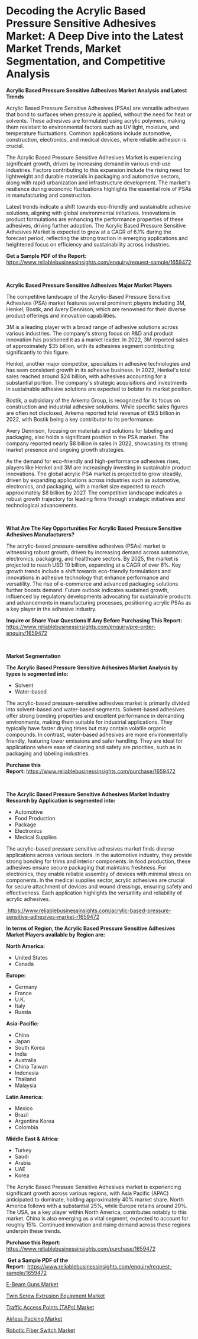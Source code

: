 <p><h1>Decoding the Acrylic Based Pressure Sensitive Adhesives Market: A Deep Dive into the Latest Market Trends, Market Segmentation, and Competitive Analysis</h1></p><p><strong>Acrylic Based Pressure Sensitive Adhesives Market Analysis and Latest Trends</strong></p>
<p><p>Acrylic Based Pressure Sensitive Adhesives (PSAs) are versatile adhesives that bond to surfaces when pressure is applied, without the need for heat or solvents. These adhesives are formulated using acrylic polymers, making them resistant to environmental factors such as UV light, moisture, and temperature fluctuations. Common applications include automotive, construction, electronics, and medical devices, where reliable adhesion is crucial.</p><p>The Acrylic Based Pressure Sensitive Adhesives Market is experiencing significant growth, driven by increasing demand in various end-use industries. Factors contributing to this expansion include the rising need for lightweight and durable materials in packaging and automotive sectors, along with rapid urbanization and infrastructure development. The market's resilience during economic fluctuations highlights the essential role of PSAs in manufacturing and construction.</p><p>Latest trends indicate a shift towards eco-friendly and sustainable adhesive solutions, aligning with global environmental initiatives. Innovations in product formulations are enhancing the performance properties of these adhesives, driving further adoption. The Acrylic Based Pressure Sensitive Adhesives Market is expected to grow at a CAGR of 6.1% during the forecast period, reflecting the strong traction in emerging applications and heightened focus on efficiency and sustainability across industries.</p></p>
<p><strong>Get a Sample PDF of the Report:&nbsp;</strong> <a href="https://www.reliablebusinessinsights.com/enquiry/request-sample/1659472?utm_campaign=116&utm_medium=2&utm_source=Github&utm_content=ia&utm_term=23032025&utm_id=acrylic-based-pressure-sensitive-adhesives">https://www.reliablebusinessinsights.com/enquiry/request-sample/1659472</a></p>
<p>&nbsp;</p>
<p><strong>Acrylic Based Pressure Sensitive Adhesives Major Market Players</strong></p>
<p><p>The competitive landscape of the Acrylic-Based Pressure Sensitive Adhesives (PSA) market features several prominent players including 3M, Henkel, Bostik, and Avery Dennison, which are renowned for their diverse product offerings and innovation capabilities.</p><p>3M is a leading player with a broad range of adhesive solutions across various industries. The company's strong focus on R&D and product innovation has positioned it as a market leader. In 2022, 3M reported sales of approximately $35 billion, with its adhesives segment contributing significantly to this figure.</p><p>Henkel, another major competitor, specializes in adhesive technologies and has seen consistent growth in its adhesive business. In 2022, Henkel's total sales reached around $24 billion, with adhesives accounting for a substantial portion. The company's strategic acquisitions and investments in sustainable adhesive solutions are expected to bolster its market position.</p><p>Bostik, a subsidiary of the Arkema Group, is recognized for its focus on construction and industrial adhesive solutions. While specific sales figures are often not disclosed, Arkema reported total revenue of €9.5 billion in 2022, with Bostik being a key contributor to its performance.</p><p>Avery Dennison, focusing on materials and solutions for labeling and packaging, also holds a significant position in the PSA market. The company reported nearly $8 billion in sales in 2022, showcasing its strong market presence and ongoing growth strategies.</p><p>As the demand for eco-friendly and high-performance adhesives rises, players like Henkel and 3M are increasingly investing in sustainable product innovations. The global acrylic PSA market is projected to grow steadily, driven by expanding applications across industries such as automotive, electronics, and packaging, with a market size expected to reach approximately $8 billion by 2027. The competitive landscape indicates a robust growth trajectory for leading firms through strategic initiatives and technological advancements.</p></p>
<p>&nbsp;</p>
<p><strong>What Are The Key Opportunities For Acrylic Based Pressure Sensitive Adhesives Manufacturers?</strong></p>
<p><p>The acrylic-based pressure-sensitive adhesives (PSAs) market is witnessing robust growth, driven by increasing demand across automotive, electronics, packaging, and healthcare sectors. By 2025, the market is projected to reach USD 10 billion, expanding at a CAGR of over 6%. Key growth trends include a shift towards eco-friendly formulations and innovations in adhesive technology that enhance performance and versatility. The rise of e-commerce and advanced packaging solutions further boosts demand. Future outlook indicates sustained growth, influenced by regulatory developments advocating for sustainable products and advancements in manufacturing processes, positioning acrylic PSAs as a key player in the adhesive industry.</p></p>
<p><strong>Inquire or Share Your Questions If Any Before Purchasing This Report:</strong> <a href="https://www.reliablebusinessinsights.com/enquiry/pre-order-enquiry/1659472?utm_campaign=116&utm_medium=2&utm_source=Github&utm_content=ia&utm_term=23032025&utm_id=acrylic-based-pressure-sensitive-adhesives">https://www.reliablebusinessinsights.com/enquiry/pre-order-enquiry/1659472</a></p>
<p>&nbsp;</p>
<p><strong>Market Segmentation</strong></p>
<p><strong>The Acrylic Based Pressure Sensitive Adhesives Market Analysis by types is segmented into:</strong></p>
<p><ul><li>Solvent</li><li>Water-based</li></ul></p>
<p><p>The acrylic-based pressure-sensitive adhesives market is primarily divided into solvent-based and water-based segments. Solvent-based adhesives offer strong bonding properties and excellent performance in demanding environments, making them suitable for industrial applications. They typically have faster drying times but may contain volatile organic compounds. In contrast, water-based adhesives are more environmentally friendly, featuring lower emissions and safer handling. They are ideal for applications where ease of cleaning and safety are priorities, such as in packaging and labeling industries.</p></p>
<p><strong>Purchase this Report:&nbsp;</strong><a href="https://www.reliablebusinessinsights.com/purchase/1659472?utm_campaign=116&utm_medium=2&utm_source=Github&utm_content=ia&utm_term=23032025&utm_id=acrylic-based-pressure-sensitive-adhesives">https://www.reliablebusinessinsights.com/purchase/1659472</a></p>
<p>&nbsp;</p>
<p><strong>The Acrylic Based Pressure Sensitive Adhesives Market Industry Research by Application is segmented into:</strong></p>
<p><ul><li>Automotive</li><li>Food Production</li><li>Package</li><li>Electronics</li><li>Medical Supplies</li></ul></p>
<p><p>The acrylic-based pressure sensitive adhesives market finds diverse applications across various sectors. In the automotive industry, they provide strong bonding for trims and interior components. In food production, these adhesives ensure secure packaging that maintains freshness. For electronics, they enable reliable assembly of devices with minimal stress on components. In the medical supplies sector, acrylic adhesives are crucial for secure attachment of devices and wound dressings, ensuring safety and effectiveness. Each application highlights the versatility and reliability of acrylic adhesives.</p></p>
<p><a href="https://www.reliablebusinessinsights.com/acrylic-based-pressure-sensitive-adhesives-market-r1659472?utm_campaign=116&utm_medium=2&utm_source=Github&utm_content=ia&utm_term=23032025&utm_id=acrylic-based-pressure-sensitive-adhesives">&nbsp;https://www.reliablebusinessinsights.com/acrylic-based-pressure-sensitive-adhesives-market-r1659472</a></p>
<p><strong>In terms of Region, the Acrylic Based Pressure Sensitive Adhesives Market Players available by Region are:</strong></p>
<p>
    <p> <strong> North America: </strong>
        <ul>
            <li>United States</li>
            <li>Canada</li>
        </ul>
        </p> 
    <p> <strong> Europe: </strong>
        <ul>
            <li>Germany</li>
            <li>France</li>
            <li>U.K.</li>
            <li>Italy</li>
            <li>Russia</li>
        </ul>
        </p> 
    <p> <strong> Asia-Pacific: </strong>
        <ul>
            <li>China</li>
            <li>Japan</li>
            <li>South Korea</li>
            <li>India</li>
            <li>Australia</li>
            <li>China Taiwan</li>
            <li>Indonesia</li>
            <li>Thailand</li>
            <li>Malaysia</li>
        </ul>
        </p> 
    <p> <strong> Latin America: </strong>
        <ul>
            <li>Mexico</li>
            <li>Brazil</li>
            <li>Argentina Korea</li>
            <li>Colombia</li>
        </ul>
        </p> 
    <p> <strong> Middle East & Africa: </strong>
        <ul>
            <li>Turkey</li>
            <li>Saudi</li>
            <li>Arabia</li>
            <li>UAE</li>
            <li>Korea</li>
        </ul>
    </p>
    </p>
<p><p>The Acrylic Based Pressure Sensitive Adhesives market is experiencing significant growth across various regions, with Asia Pacific (APAC) anticipated to dominate, holding approximately 40% market share. North America follows with a substantial 25%, while Europe retains around 20%. The USA, as a key player within North America, contributes notably to this market. China is also emerging as a vital segment, expected to account for roughly 15%. Continued innovation and rising demand across these regions underpin these trends.</p></p>
<p><strong>Purchase this Report: </strong><a href="https://www.reliablebusinessinsights.com/purchase/1659472?utm_campaign=116&utm_medium=2&utm_source=Github&utm_content=ia&utm_term=23032025&utm_id=acrylic-based-pressure-sensitive-adhesives">https://www.reliablebusinessinsights.com/purchase/1659472</a></p>
<p>&nbsp;<strong>Get a Sample PDF of the Report:&nbsp;&nbsp;</strong><a href="https://www.reliablebusinessinsights.com/enquiry/request-sample/1659472?utm_campaign=116&utm_medium=2&utm_source=Github&utm_content=ia&utm_term=23032025&utm_id=acrylic-based-pressure-sensitive-adhesives">https://www.reliablebusinessinsights.com/enquiry/request-sample/1659472</a></p>
<p><strong></strong></p>
<p><p><a href="https://github.com/hadshpinay/Market-Research-Report-List-1/blob/main/e-beam-guns-market.md?utm_campaign=116&utm_medium=2&utm_source=Github&utm_content=ia&utm_term=23032025&utm_id=acrylic-based-pressure-sensitive-adhesives">E-Beam Guns Market</a></p><p><a href="https://github.com/ridchycarlas/Market-Research-Report-List-1/blob/main/twin-screw-extrusion-equipment-market.md?utm_campaign=116&utm_medium=2&utm_source=Github&utm_content=ia&utm_term=23032025&utm_id=acrylic-based-pressure-sensitive-adhesives">Twin Screw Extrusion Equipment Market</a></p><p><a href="https://github.com/fendtdjunawo/Market-Research-Report-List-1/blob/main/traffic-access-points-taps-market.md?utm_campaign=116&utm_medium=2&utm_source=Github&utm_content=ia&utm_term=23032025&utm_id=acrylic-based-pressure-sensitive-adhesives">Traffic Access Points (TAPs) Market</a></p><p><a href="https://github.com/catlowdarcys/Market-Research-Report-List-1/blob/main/airless-packing-market.md?utm_campaign=116&utm_medium=2&utm_source=Github&utm_content=ia&utm_term=23032025&utm_id=acrylic-based-pressure-sensitive-adhesives">Airless Packing Market</a></p><p><a href="https://github.com/danzopachllq/Market-Research-Report-List-1/blob/main/robotic-fiber-switch-market.md?utm_campaign=116&utm_medium=2&utm_source=Github&utm_content=ia&utm_term=23032025&utm_id=acrylic-based-pressure-sensitive-adhesives">Robotic Fiber Switch Market</a></p></p>